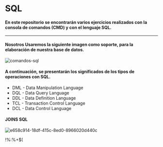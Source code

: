 # SQL

#### En este repositorio se encontrarán varios ejercicios realizados con la consola de comandos (CMD) y con el lenguaje SQL.

*** 

#### Nosotros Usaremos la siguiente imagen como soporte, para la elaboración de nuestra base de datos.

![comandos-sql](https://github.com/Tebancedoo/SQL-Sena/assets/115185706/f8e1f8cb-6bca-40d0-9809-d7c4c1abed68)

#### A continuación, se presentarán los significados de los tipos de operaciones con SQL.

- DML - Data Manipulation Language
- DQL - Data Query Language
- DDL - Data Definition Language
- TCL - Transaction Control Language
- DCL - Data Control Language

#### JOINS SQL

![e658c914-18df-415c-8ed0-8966020d440c](https://github.com/Tebancedoo/SQL-Sena/assets/115185706/78ab39a3-20aa-4608-b30e-a7d7e7883109)


<!--https://www.ibm.com/docs/es/psfa/7.1.0?topic=reference-delete-->

<!--(https://www.tutorialsteacher.com)https://www.tutorialsteacher.com--><!--pagina  on tutoriales e informacion de varios lwnguajes de programación -->

<!--ANSI-->


\!%:%+$(


